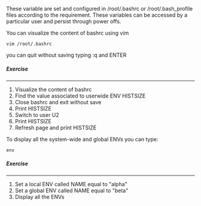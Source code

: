 These variable are set and configured in /root/.bashrc or /root/.bash_profile
files according to the requirement. These variables can be accessed by a particular user and persist through power offs.

You can visualize the content of bashrc using vim

`vim /root/.bashrc`

you can quit without saving typing :q and ENTER

##### Exercise
________

1. Visualize the content of bashrc 
2. Find the value associated to userwide ENV HISTSIZE
3. Close bashrc and exit without save
4. Print HISTSIZE
5. Switch to user U2
6. Print HISTSIZE
7. Refresh page and print HISTSIZE

To display all the system-wide and global ENVs you can type:

`env`

##### Exercise
________

1. Set a local ENV called NAME equal to "alpha"
2. Set a global ENV called NAME equal to "beta"
3. Display all the ENVs